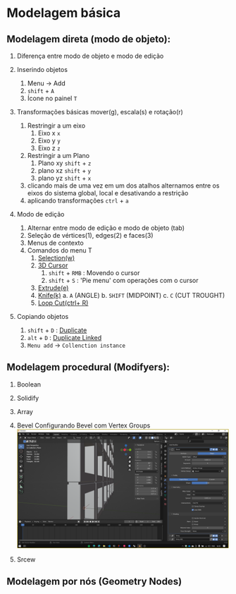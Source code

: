 # Modelagem básica

## Modelagem direta (modo de objeto):

1. Diferença entre modo de objeto e modo de edição

1. Inserindo objetos
   1. Menu -> Add
   2. ``shift`` + ``A``
   3. Ícone no painel ``T``

2. Transformações básicas mover(g), escala(s) e rotação(r)
   1. Restringir a um eixo
      1. Eixo x ``x``
      2. Eixo y ``y``
      3. Eixo z ``z``
   2. Restringir a um Plano
      1. Plano xy ``shift`` + ``z``
      2. plano xz ``shift`` + ``y``
      3. plano yz ``shift`` + ``x``
   3. clicando mais de uma vez em um dos atalhos alternamos entre os eixos do sistema global, local e desativando a restrição
   4. aplicando transformações ``ctrl`` + ``a``

3. Modo de edição
   1. Alternar entre modo de edição e modo de objeto (tab)
   2. Seleção de vértices(1), edges(2) e faces(3)
   3. Menus de contexto
   4. Comandos do menu T
      1. [Selection(w)](https://docs.blender.org/manual/en/latest/interface/selecting.html)
      2. [3D Cursor](https://docs.blender.org/manual/en/latest/editors/3dview/3d_cursor.html)
         1. ``shift`` + ``RMB`` : Movendo o cursor
         2. ``shift`` + ``S`` : 'Pie menu' com operações com o cursor
      3. [Extrude(e)](https://docs.blender.org/manual/en/latest/modeling/meshes/editing/mesh/extrude.html)
      4. [Knife(k)](https://docs.blender.org/manual/en/latest/modeling/meshes/tools/knife.html)
         a. ``A`` (ANGLE)
         b. ``SHIFT`` (MIDPOINT)
         c. ``C`` (CUT TROUGHT)
      5. [Loop Cut(ctrl+ R)](https://docs.blender.org/manual/en/latest/modeling/meshes/tools/loop.html)
4. Copiando objetos
   1. ``shift`` + ``D`` : [Duplicate](https://docs.blender.org/manual/en/latest/scene_layout/object/editing/duplicate.html)
   2. ``alt`` + ``D`` : [Duplicate Linked](https://docs.blender.org/manual/en/latest/scene_layout/object/editing/duplicate_linked.html)
   3. ``Menu add`` -> ``Collenction instance``

## Modelagem procedural (Modifyers):
   1. Boolean
   2. Solidify

   3. Array
   4. Bevel
       Configurando Bevel com Vertex Groups
      ![bevel example](../figs/imgBlender/modifiers/bevel_vertex_group.png)
   1. Srcew



## Modelagem por nós (Geometry Nodes)